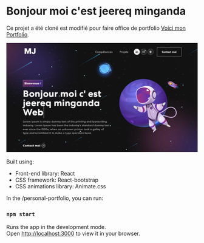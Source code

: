 # Bonjour moi c'est jeereq minganda  

Ce projet a été cloné est modifié pour faire office de portfolio [Voici mon Portfolio](https://jeereq.vercel.app/).

<img width="1266" alt="Screen Shot 2022-06-19 at 2 18 18 PM" src="./bg.png">

Built using:

- Front-end library: React
- CSS framework: React-bootstrap
- CSS animations library: Animate.css

In the /personal-portfolio, you can run:

### `npm start`

Runs the app in the development mode.\
Open [http://localhost:3000](http://localhost:3000) to view it in your browser.

